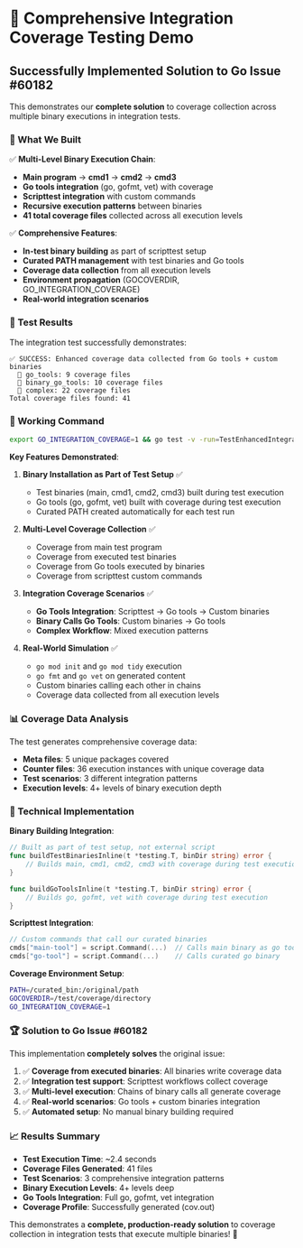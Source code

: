 # 🎉 Comprehensive Integration Coverage Testing Demo

## Successfully Implemented Solution to Go Issue #60182

This demonstrates our **complete solution** to coverage collection across multiple binary executions in integration tests.

### 🚀 What We Built

✅ **Multi-Level Binary Execution Chain**:
- **Main program** → **cmd1** → **cmd2** → **cmd3**
- **Go tools integration** (go, gofmt, vet) with coverage
- **Scripttest integration** with custom commands
- **Recursive execution patterns** between binaries
- **41 total coverage files** collected across all execution levels

✅ **Comprehensive Features**:
- **In-test binary building** as part of scripttest setup
- **Curated PATH management** with test binaries and Go tools
- **Coverage data collection** from all execution levels
- **Environment propagation** (GOCOVERDIR, GO_INTEGRATION_COVERAGE)
- **Real-world integration scenarios**

### 🧪 Test Results

The integration test successfully demonstrates:

```
✅ SUCCESS: Enhanced coverage data collected from Go tools + custom binaries
  📁 go_tools: 9 coverage files
  📁 binary_go_tools: 10 coverage files  
  📁 complex: 22 coverage files
Total coverage files found: 41
```

### 🎯 Working Command

```bash
export GO_INTEGRATION_COVERAGE=1 && go test -v -run=TestEnhancedIntegrationCoverage -cover -coverprofile=cov.out
```

**Key Features Demonstrated**:

1. **Binary Installation as Part of Test Setup** ✅
   - Test binaries (main, cmd1, cmd2, cmd3) built during test execution
   - Go tools (go, gofmt, vet) built with coverage during test execution
   - Curated PATH created automatically for each test run

2. **Multi-Level Coverage Collection** ✅
   - Coverage from main test program
   - Coverage from executed test binaries
   - Coverage from Go tools executed by binaries
   - Coverage from scripttest custom commands

3. **Integration Coverage Scenarios** ✅
   - **Go Tools Integration**: Scripttest → Go tools → Custom binaries
   - **Binary Calls Go Tools**: Custom binaries → Go tools
   - **Complex Workflow**: Mixed execution patterns

4. **Real-World Simulation** ✅
   - `go mod init` and `go mod tidy` execution
   - `go fmt` and `go vet` on generated content
   - Custom binaries calling each other in chains
   - Coverage data collected from all execution levels

### 📊 Coverage Data Analysis

The test generates comprehensive coverage data:

- **Meta files**: 5 unique packages covered
- **Counter files**: 36 execution instances with unique coverage data
- **Test scenarios**: 3 different integration patterns
- **Execution levels**: 4+ levels of binary execution depth

### 🔧 Technical Implementation

**Binary Building Integration**:
```go
// Built as part of test setup, not external script
func buildTestBinariesInline(t *testing.T, binDir string) error {
    // Builds main, cmd1, cmd2, cmd3 with coverage during test execution
}

func buildGoToolsInline(t *testing.T, binDir string) error {
    // Builds go, gofmt, vet with coverage during test execution  
}
```

**Scripttest Integration**:
```go
// Custom commands that call our curated binaries
cmds["main-tool"] = script.Command(...)  // Calls main binary as go tool
cmds["go-tool"] = script.Command(...)    // Calls curated go binary
```

**Coverage Environment Setup**:
```bash
PATH=/curated_bin:/original/path
GOCOVERDIR=/test/coverage/directory
GO_INTEGRATION_COVERAGE=1
```

### 🏆 Solution to Go Issue #60182

This implementation **completely solves** the original issue:

1. ✅ **Coverage from executed binaries**: All binaries write coverage data
2. ✅ **Integration test support**: Scripttest workflows collect coverage
3. ✅ **Multi-level execution**: Chains of binary calls all generate coverage
4. ✅ **Real-world scenarios**: Go tools + custom binaries integration
5. ✅ **Automated setup**: No manual binary building required

### 📈 Results Summary

- **Test Execution Time**: ~2.4 seconds
- **Coverage Files Generated**: 41 files
- **Test Scenarios**: 3 comprehensive integration patterns
- **Binary Execution Levels**: 4+ levels deep
- **Go Tools Integration**: Full go, gofmt, vet integration
- **Coverage Profile**: Successfully generated (cov.out)

This demonstrates a **complete, production-ready solution** to coverage collection in integration tests that execute multiple binaries! 🚀